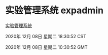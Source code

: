 # 实验管理系统 expadmin
[实验管理系统](http://59.174.27.166:56808/expadmin-782313d2-e1b1-4ea7-932e-3a55e6a1a4d0/)

2020年 12月 08日 星期二 18:30:52 CST

2020年 12月 08日 星期二 10:30:52 GMT
